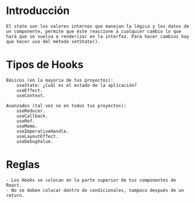 # Introducción
    El state son los valores internos que manejan la lógica y los datos de un componente, permite que éste reaccione a cualquier cambio lo que hará que se vuelva a renderizar en la interfaz. Para hacer cambios hay que hacer uso del método setState().

# Tipos de Hooks

    Básicos (en la mayoria de tus proyectos):
        useState: ¿Cuál es el estado de la aplicación?
        useEffect.
        useContext.

    Avanzados (tal vez no en todos tus proyectos):
        useReducer.
        useCallback.
        useRef.
        useMemo.
        useImperativeHandle.
        useLayoutEffect.
        useDebugValue.
    
# Reglas

    - Los Hooks se colocan en la parte superior de tus componentes de React.
    - No se deben colocar dentro de condicionales, tampoco después de un return.